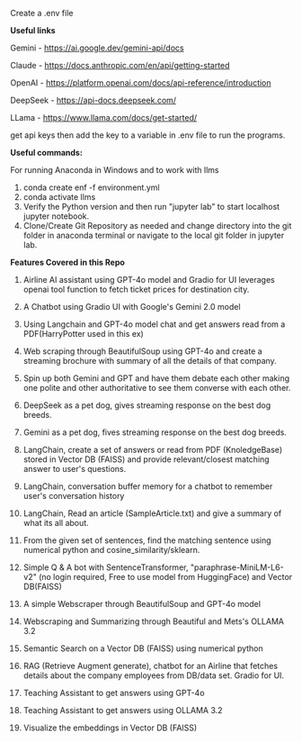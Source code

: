 Create a .env file

**Useful links**

Gemini - https://ai.google.dev/gemini-api/docs

Claude - https://docs.anthropic.com/en/api/getting-started

OpenAI - https://platform.openai.com/docs/api-reference/introduction

DeepSeek - https://api-docs.deepseek.com/

LLama - https://www.llama.com/docs/get-started/

get api keys then add the key to a variable in .env file to run the programs.

**Useful commands:**

For running Anaconda in Windows and to work with llms

1. conda create enf -f environment.yml
2. conda activate llms
3. Verify the Python version and then run "jupyter lab" to start localhost jupyter notebook.
4. Clone/Create Git Repository as needed and change directory into the git folder in anaconda terminal or navigate to the local git folder in jupyter lab.

**Features Covered in this Repo**

1. Airline AI assistant using GPT-4o model and Gradio for UI leverages   openai tool function to fetch ticket prices for destination city.

2. A Chatbot using Gradio UI with Google's Gemini 2.0 model

3. Using Langchain and GPT-4o model chat and get answers read from a PDF(HarryPotter used in this ex)

4. Web scraping through BeautifulSoup using GPT-4o and create a streaming brochure with summary of all the details of that company.

5. Spin up both Gemini and GPT and have them debate each other making one polite and other authoritative to see them converse with each other.

6. DeepSeek as a pet dog, gives streaming response on the best dog breeds.

7. Gemini as a pet dog, fives streaming response on the best dog breeds.

8. LangChain, create a set of answers or read from PDF (KnoledgeBase) stored in Vector DB (FAISS) and provide relevant/closest matching answer to user's questions.

9. LangChain, conversation buffer memory for a chatbot to remember  user's conversation history

10. LangChain, Read an article (SampleArticle.txt) and give a summary of what its all about.

11. From the given set of sentences, find the matching sentence using numerical python and cosine_similarity/sklearn.

12. Simple Q & A bot with SentenceTransformer, "paraphrase-MiniLM-L6-v2" (no login required, Free to use model from HuggingFace) and Vector DB(FAISS)

13. A simple Webscraper through BeautifulSoup and GPT-4o model

14. Webscraping and Summarizing through Beautiful and Mets's OLLAMA 3.2

15. Semantic Search on a Vector DB (FAISS) using numerical python

16. RAG (Retrieve Augment generate), chatbot for an Airline that fetches details about the company employees from DB/data set. Gradio for UI.

17. Teaching Assistant to get answers using GPT-4o

18. Teaching Assistant to get answers using OLLAMA 3.2

19. Visualize the embeddings in Vector DB (FAISS)

